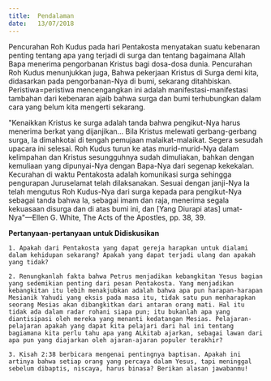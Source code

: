 ```yaml
---
title:  Pendalaman
date:   13/07/2018
---
```


Pencurahan Roh Kudus pada hari Pentakosta menyatakan suatu kebenaran penting tentang apa yang terjadi di surga dan tentang bagaimana Allah Bapa menerima pengorbanan Kristus bagi dosa-dosa dunia. Pencurahan Roh Kudus menunjukkan juga, Bahwa pekerjaan Kristus di Surga demi kita, didasarkan pada pengorbanan-Nya di bumi, sekarang ditahbiskan. Peristiwa=peristiwa mencengangkan ini adalah manifestasi-manifestasi tambahan dari kebenaran ajaib bahwa surga dan bumi terhubungkan dalam cara yang belum kita mengerti sekarang.

"Kenaikkan Kristus ke surga adalah tanda bahwa pengikut-Nya harus menerima berkat yang dijanjikan... Bila Kristus melewati gerbang-gerbang surga, Ia dimahkotai di tengah pemujaan malaikat-malaikat. Segera sesudah upacara ini selesai. Roh Kudus turun ke atas murid-murid-Nya dalam kelimpahan dan Kristus sesungguhnya sudah dimuliakan, bahkan dengan kemuliaan yang dipunyai-Nya dengan Bapa-Nya dari segenap kekekalan. Kecurahan di waktu Pentakosta adalah komunikasi surga sehingga pengurapan Juruselamat telah dilaksanakan. Sesuai dengan janji-Nya Ia telah mengutus Roh Kudus-Nya dari surga kepada para pengikut-Nya sebagai tanda bahwa Ia, sebagai imam dan raja, menerima segala kekuasaan disurga dan di atas bumi ini, dan [Yang Diurapi atas] umat-Nya"—Ellen G. White, The Acts of the Apostles, pp. 38, 39.

**Pertanyaan-pertanyaan untuk Didiskusikan**

`1.	Apakah dari Pentakosta yang dapat gereja harapkan untuk dialami dalam kehidupan sekarang? Apakah yang dapat terjadi ulang dan apakah yang tidak?`

`2.	Renungkanlah fakta bahwa Petrus menjadikan kebangkitan Yesus bagian yang sedemikian penting dari pesan Pentakosta. Yang menjadikan kebangkitan itu lebih menakjubkan adalah bahwa apa pun harapan-harapan Mesianik Yahudi yang eksis pada masa itu, tidak satu pun menharapkan seorang Mesias akan dibangkitkan dari antaran orang mati. Hal itu tidak ada dalam radar rohani siapa pun; itu bukanlah apa yang diantisipasi oleh mereka yang menanti kedatangan Mesias. Pelajaran-pelajaran apakah yang dapat kita pelajari dari hal ini tentang bagiamana kita perlu tahu apa yang ALkitab ajarkan, sebagai lawan dari apa pun yang diajarkan oleh ajaran-ajaran populer terakhir?`  

`3.	Kisah 2:38 berbicara mengenai pentingnya baptisan. Apakah ini artinya bahwa setiap orang yang percaya dalam Yesus, tapi meninggal sebelum dibaptis, niscaya, harus binasa? Berikan alasan jawabanmu!`